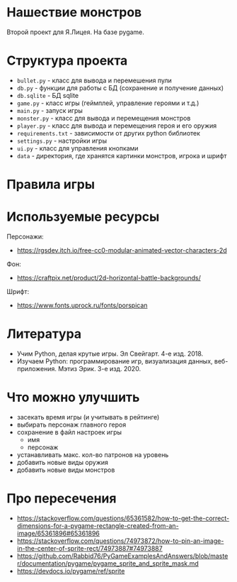 # Нашествие монстров

Второй проект для Я.Лицея. На базе pygame.

# Структура проекта

- `bullet.py` - класс для вывода и перемешения пули
- `db.py` - функции для работы с БД (сохранение и получение данных)
- `db.sqlite` - БД sqlite
- `game.py` - класс игры (геймплей, управление героями и т.д.)
- `main.py` - запуск игры
- `monster.py` - класс для вывода и перемещения монстров
- `player.py` - класс для вывода и перемещения героя и его оружия
- `requirements.txt` - зависимости от других python библиотек
- `settings.py` - настройки игры
- `ui.py` - класс для управления кнопками
- `data` - директория, где хранятся картинки монстров, игрока и шрифт


# Правила игры



# Используемые ресурсы

Персонажи:
- https://rgsdev.itch.io/free-cc0-modular-animated-vector-characters-2d

Фон:
- https://craftpix.net/product/2d-horizontal-battle-backgrounds/

Шрифт:
- https://www.fonts.uprock.ru/fonts/porspican


# Литература

- Учим Python, делая крутые игры. Эл Свейгарт. 4-е изд. 2018.
- Изучаем Python: программирование игр, визуализация данных, веб-приложения. Мэтиз Эрик. 3-е изд. 2020.

# Что можно улучшить

- засекать время игры (и учитывать в рейтинге)
- выбирать персонаж главного героя
- сохранение в файл настроек игры
  - имя
  - персонаж
- устанавливать макс. кол-во патронов на уровень
- добавить новые виды оружия
- добавить новые виды монстров


# Про пересечения

- https://stackoverflow.com/questions/65361582/how-to-get-the-correct-dimensions-for-a-pygame-rectangle-created-from-an-image/65361896#65361896
- https://stackoverflow.com/questions/74973872/how-to-pin-an-image-in-the-center-of-sprite-rect/74973887#74973887
- https://github.com/Rabbid76/PyGameExamplesAndAnswers/blob/master/documentation/pygame/pygame_sprite_and_sprite_mask.md
- https://devdocs.io/pygame/ref/sprite